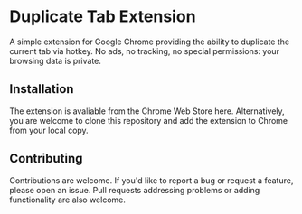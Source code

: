 # Duplicate Tab Extension

A simple extension for Google Chrome providing the ability to duplicate the current tab via hotkey. No ads, no tracking, no special permissions: your browsing data is private.

## Installation

The extension is avaliable from the Chrome Web Store here. Alternatively, you are welcome to clone this repository and add the extension to Chrome from your local copy.

## Contributing

Contributions are welcome. If you'd like to report a bug or request a feature, please open an issue. Pull requests addressing problems or adding functionality are also welcome.
